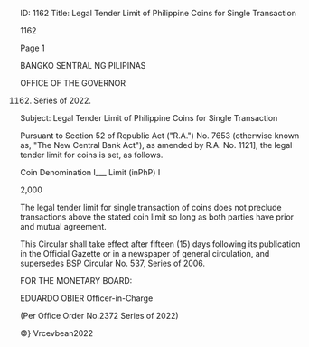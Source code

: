 ID: 1162
Title: Legal Tender Limit of Philippine Coins for Single Transaction

1162

Page 1

BANGKO SENTRAL NG PILIPINAS

OFFICE OF THE GOVERNOR

1162. Series of 2022.

Subject: Legal Tender Limit of Philippine Coins for Single Transaction

Pursuant to Section 52 of Republic Act ("R.A.") No. 7653 (otherwise known as, "The New Central Bank Act"), as amended by R.A. No. 1121], the legal tender limit for coins is set, as follows.

Coin Denomination I___ Limit (inPhP) I

2,000

The legal tender limit for single transaction of coins does not preclude transactions above the stated coin limit so long as both parties have prior and mutual agreement.

This Circular shall take effect after fifteen (15) days following its publication in the Official Gazette or in a newspaper of general circulation, and supersedes BSP Circular No. 537, Series of 2006.

FOR THE MONETARY BOARD:

EDUARDO OBIER Officer-in-Charge

(Per Office Order No.2372 Series of 2022)

©} Vrcevbean2022